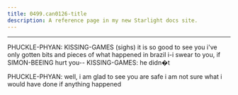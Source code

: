 ```yaml
---
title: 0499.can0126-title
description: A reference page in my new Starlight docs site.
---
```

----- 
PHUCKLE-PHYAN: KISSING-GAMES
 (sighs) it is so good to see you
 i've only gotten bits and 
pieces of what happened in brazil
 i-i swear to you, if SIMON-BEEING hurt you-- 
KISSING-GAMES: he didn�t
 
PHUCKLE-PHYAN: well, i am glad to see you are safe
 i am not sure what i would have done 
if anything happened
 
